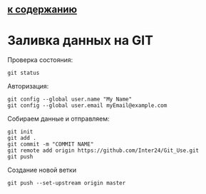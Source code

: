   [к содержанию](./readme.md)
  ---
# Заливка данных на GIT
Проверка состояния:
```
git status
```
Авторизация:
```
git config --global user.name "My Name"
git config --global user.email myEmail@example.com
```

Собираем данные и отправляем:
```
git init
git add .
git commit -m "COMMIT NAME"
git remote add origin https://github.com/Inter24/Git_Use.git
git push
```

Создание новой ветки
```
git push --set-upstream origin master
```
